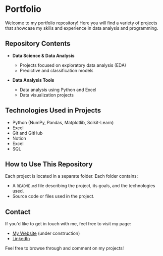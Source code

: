 # Portfolio

Welcome to my portfolio repository! Here you will find a variety of projects that showcase my skills and experience in data analysis and programming.

## Repository Contents

- **Data Science & Data Analysis**
  - Projects focused on exploratory data analysis (EDA)
  - Predictive and classification models

- **Data Analysis Tools**
  - Data analysis using Python and Excel
  - Data visualization projects

## Technologies Used in Projects

- Python (NumPy, Pandas, Matplotlib, Scikit-Learn)
- Excel
- Git and GitHub
- Notion
- Excel
- SQL

## How to Use This Repository

Each project is located in a separate folder. Each folder contains:
- A `README.md` file describing the project, its goals, and the technologies used.
- Source code or files used in the project.

## Contact

If you'd like to get in touch with me, feel free to visit my page:
- [My Website](https://kacperbator.pl/) (under construction)
- [LinkedIn](https://www.linkedin.com/in/kacper-bator-8a3899241/)

Feel free to browse through and comment on my projects!
